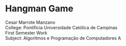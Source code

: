 # Hangman Game
Cesar Marrote Manzano
<br>
College: Pontifícia Universidade Católica de Campinas
<br>
First Semester Work
<br>
Subject: Algorítmos e Programação de Computadores A

